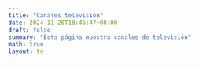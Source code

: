 ```yaml
---
title: "Canales televisión"
date: 2024-11-20T18:46:47+08:00
draft: false
summary: "Esta página muestra canales de televisión"
math: true
layout: tv
---
```

